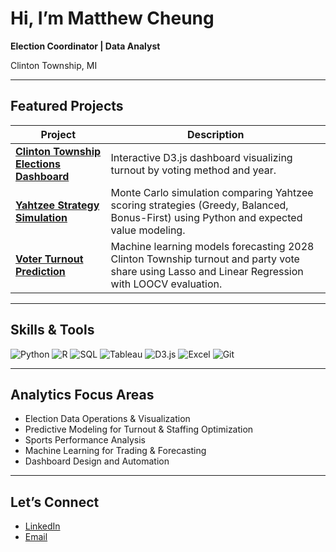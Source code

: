 # Hi, I’m Matthew Cheung

**Election Coordinator | Data Analyst**

Clinton Township, MI

---

## Featured Projects

| Project | Description |
|----------|--------------|
| [**Clinton Township Elections Dashboard**](https://cheung121.github.io/analytics-portfolio/projects/clinton-township-elections-dashboard/) | Interactive D3.js dashboard visualizing turnout by voting method and year. |
| [**Yahtzee Strategy Simulation**](https://cheung121.github.io/analytics-portfolio/projects/yahtzee-simulation-strategies/) | Monte Carlo simulation comparing Yahtzee scoring strategies (Greedy, Balanced, Bonus-First) using Python and expected value modeling. |
| [**Voter Turnout Prediction**](https://cheung121.github.io/analytics-portfolio/projects/voter-turnout-prediction/) | Machine learning models forecasting 2028 Clinton Township turnout and party vote share using Lasso and Linear Regression with LOOCV evaluation. |


---

## Skills & Tools

![Python](https://img.shields.io/badge/Python-3776AB?logo=python&logoColor=white)
![R](https://img.shields.io/badge/R-276DC3?logo=r&logoColor=white)
![SQL](https://img.shields.io/badge/SQL-003545?logo=mysql&logoColor=white)
![Tableau](https://img.shields.io/badge/Tableau-E97627?logo=tableau&logoColor=white)
![D3.js](https://img.shields.io/badge/D3.js-F9A03C?logo=d3dotjs&logoColor=white)
![Excel](https://img.shields.io/badge/Microsoft%20Excel-217346?logo=microsoftexcel&logoColor=white)
![Git](https://img.shields.io/badge/Git-F05032?logo=git&logoColor=white)

---

## Analytics Focus Areas

- Election Data Operations & Visualization  
- Predictive Modeling for Turnout & Staffing Optimization  
- Sports Performance Analysis  
- Machine Learning for Trading & Forecasting  
- Dashboard Design and Automation  

---

## Let’s Connect

- [LinkedIn](https://www.linkedin.com/in/cheung-matthew/)  
- [Email](mailto:cheung12@msu.edu)  

